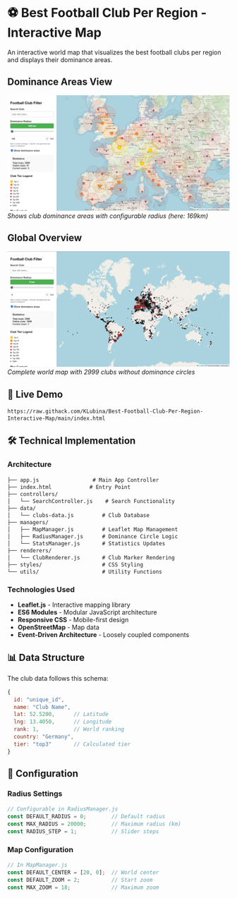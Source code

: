 # ⚽ Best Football Club Per Region - Interactive Map

An interactive world map that visualizes the best football clubs per region and displays their dominance areas.

## Dominance Areas View
![Dominance areas with radius circles](0-README-components\football-map-radius-preview.png)
*Shows club dominance areas with configurable radius (here: 169km)*

## Global Overview
![All clubs worldwide](0-README-components\football-map-general-preview.png)
*Complete world map with 2999 clubs without dominance circles*

## 🚀 Live Demo

```
https://raw.githack.com/KLubina/Best-Football-Club-Per-Region-Interactive-Map/main/index.html
```

## 🛠️ Technical Implementation

### Architecture
```
├── app.js                 # Main App Controller
├── index.html            # Entry Point
├── controllers/
│   └── SearchController.js    # Search Functionality
├── data/
│   └── clubs-data.js         # Club Database
├── managers/
│   ├── MapManager.js         # Leaflet Map Management
│   ├── RadiusManager.js      # Dominance Circle Logic
│   └── StatsManager.js       # Statistics Updates
├── renderers/
│   └── ClubRenderer.js       # Club Marker Rendering
├── styles/                   # CSS Styling
└── utils/                    # Utility Functions
```

### Technologies Used
- **Leaflet.js** - Interactive mapping library
- **ES6 Modules** - Modular JavaScript architecture
- **Responsive CSS** - Mobile-first design
- **OpenStreetMap** - Map data
- **Event-Driven Architecture** - Loosely coupled components

## 📊 Data Structure

The club data follows this schema:
```javascript
{
  id: "unique_id",
  name: "Club Name",
  lat: 52.5200,      // Latitude
  lng: 13.4050,      // Longitude
  rank: 1,           // World ranking
  country: "Germany",
  tier: "top3"       // Calculated tier
}
```

## 🔧 Configuration

### Radius Settings
```javascript
// Configurable in RadiusManager.js
const DEFAULT_RADIUS = 0;        // Default radius
const MAX_RADIUS = 20000;        // Maximum radius (km)
const RADIUS_STEP = 1;           // Slider steps
```

### Map Configuration
```javascript
// In MapManager.js
const DEFAULT_CENTER = [20, 0];  // World center
const DEFAULT_ZOOM = 2;          // Start zoom
const MAX_ZOOM = 18;             // Maximum zoom
```